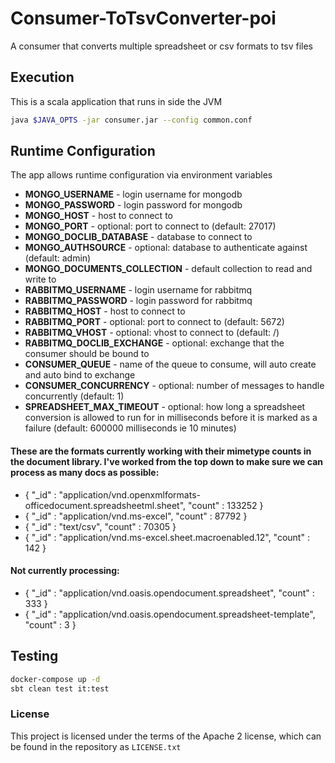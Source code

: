 # Consumer-ToTsvConverter-poi

A consumer that converts multiple spreadsheet or csv formats to tsv files

## Execution

This is a scala application that runs in side the JVM

```bash
java $JAVA_OPTS -jar consumer.jar --config common.conf
```

## Runtime Configuration

The app allows runtime configuration via environment variables

* **MONGO_USERNAME** - login username for mongodb
* **MONGO_PASSWORD** - login password for mongodb
* **MONGO_HOST** - host to connect to
* **MONGO_PORT** - optional: port to connect to (default: 27017) 
* **MONGO_DOCLIB_DATABASE** - database to connect to
* **MONGO_AUTHSOURCE** - optional: database to authenticate against (default: admin)
* **MONGO_DOCUMENTS_COLLECTION** - default collection to read and write to 
* **RABBITMQ_USERNAME** - login username for rabbitmq
* **RABBITMQ_PASSWORD** - login password for rabbitmq
* **RABBITMQ_HOST** - host to connect to
* **RABBITMQ_PORT** - optional: port to connect to (default: 5672)
* **RABBITMQ_VHOST** - optional: vhost to connect to (default: /)
* **RABBITMQ_DOCLIB_EXCHANGE** - optional: exchange that the consumer should be bound to
* **CONSUMER_QUEUE** - name of the queue to consume, will auto create and auto bind to exchange
* **CONSUMER_CONCURRENCY** - optional: number of messages to handle concurrently (default: 1)
* **SPREADSHEET_MAX_TIMEOUT** - optional: how long a spreadsheet conversion is allowed to run for in milliseconds before it is marked as a failure (default: 600000 milliseconds ie 10 minutes)

#### These are the formats currently working with their mimetype counts in the document library. I've worked from the top down to make sure we can process as many docs as possible:

* { "_id" : "application/vnd.openxmlformats-officedocument.spreadsheetml.sheet", "count" : 133252 }
* { "_id" : "application/vnd.ms-excel", "count" : 87792 }
* { "_id" : "text/csv", "count" : 70305 }
* { "_id" : "application/vnd.ms-excel.sheet.macroenabled.12", "count" : 142 }

#### Not currently processing:

* { "_id" : "application/vnd.oasis.opendocument.spreadsheet", "count" : 333 }
* { "_id" : "application/vnd.oasis.opendocument.spreadsheet-template", "count" : 3 }

## Testing
```bash
docker-compose up -d
sbt clean test it:test
```

### License
This project is licensed under the terms of the Apache 2 license, which can be found in the repository as `LICENSE.txt`